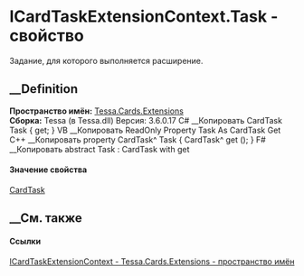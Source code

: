 # ICardTaskExtensionContext.Task - свойство
Задание, для которого выполняется расширение.
##  __Definition
 **Пространство имён:** [Tessa.Cards.Extensions](N_Tessa_Cards_Extensions.htm)  
 **Сборка:** Tessa (в Tessa.dll) Версия: 3.6.0.17
C# __Копировать
    CardTask Task { get; }
VB __Копировать
     ReadOnly Property Task As CardTask
    	Get
C++ __Копировать
    property CardTask^ Task {
    	CardTask^ get ();
    }
F# __Копировать
     abstract Task : CardTask with get
#### Значение свойства
[CardTask](T_Tessa_Cards_CardTask.htm)
##  __См. также
#### Ссылки
[ICardTaskExtensionContext -
](T_Tessa_Cards_Extensions_ICardTaskExtensionContext.htm)
[Tessa.Cards.Extensions - пространство имён](N_Tessa_Cards_Extensions.htm)
